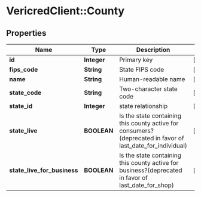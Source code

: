 # VericredClient::County

## Properties
Name | Type | Description | Notes
------------ | ------------- | ------------- | -------------
**id** | **Integer** | Primary key | [optional] 
**fips_code** | **String** | State FIPS code | [optional] 
**name** | **String** | Human-readable name | [optional] 
**state_code** | **String** | Two-character state code | [optional] 
**state_id** | **Integer** | state relationship | [optional] 
**state_live** | **BOOLEAN** | Is the state containing this county active for consumers?(deprecated in favor of last_date_for_individual) | [optional] 
**state_live_for_business** | **BOOLEAN** | Is the state containing this county active for business?(deprecated in favor of last_date_for_shop) | [optional] 


